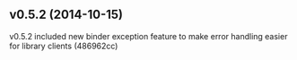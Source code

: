 <a name="0.5.2"></a>
## v0.5.2  (2014-10-15)

v0.5.2 included new binder exception feature to make error handling easier for library clients (486962cc)